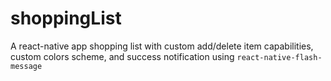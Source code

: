 # shoppingList
A react-native app shopping list with custom add/delete item capabilities, custom colors scheme, and success notification using `react-native-flash-message`
